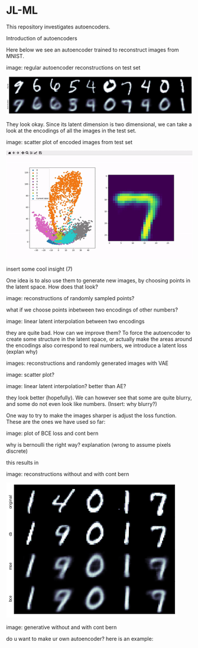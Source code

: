 # JL-ML

This repository investigates autoencoders.

Introduction of autoencoders

Here below we see an autoencoder trained to reconstruct images from MNIST.

image: regular autoencoder reconstructions on test set

![alt-text](https://github.com/AllaVinner/JL-ML/blob/main/images/autoencoder_10epochs_32bs_shallow_recon.png)

They look okay. Since its latent dimension is two dimensional, we can take a look at the encodings of all the images in the test set.

image: scatter plot of encoded images from test set

![alt-text](https://github.com/AllaVinner/JL-ML/blob/main/images/scatter_gui_gif.gif)

insert some cool insight (7)

One idea is to also use them to generate new images, by choosing points in the latent space. How does that look?

image: reconstructions of randomly sampled points?

what if we choose points inbetween two encodings of other numbers?

image: linear latent interpolation between two encodings

they are quite bad. How can we improve them? To force the autoencoder to create some structure in the latent space, or actually make the areas around the encodings also correspond to real numbers, we introduce a latent loss (explan why)

images: reconstructions and randomly generated images with VAE

image: scatter plot?

image: linear latent interpolation? better than AE?

they look better (hopefully). We can however see that some are quite blurry, and some do not even look like numbers. (Insert: why blurry?)

One way to try to make the images sharper is adjust the loss function. These are the ones we have used so far: 

image: plot of BCE loss and cont bern

why is bernoulli the right way? explanation (wrong to assume pixels discrete)

this results in

image: reconstructions without and with cont bern

![alt-text](https://github.com/AllaVinner/JL-ML/blob/main/images/cont_bern_comparison.png)

image: generative without and with cont bern





do u want to make ur own autoencoder? here is an example:

